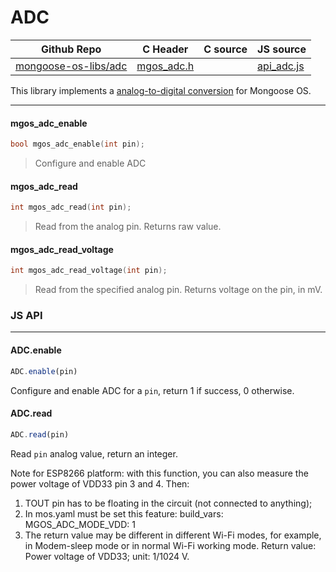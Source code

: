 # ADC
| Github Repo | C Header | C source  | JS source |
| ----------- | -------- | --------  | ----------------- |
| [mongoose-os-libs/adc](https://github.com/mongoose-os-libs/adc) | [mgos_adc.h](https://github.com/mongoose-os-libs/adc/blob/master/include/mgos_adc.h) | &nbsp;  | [api_adc.js](https://github.com/mongoose-os-libs/adc/blob/master/mjs_fs/api_adc.js)         |

This library implements a [analog-to-digital conversion](https://en.wikipedia.org/wiki/Analog-to-digital_converter) for Mongoose OS.


 ----- 
#### mgos_adc_enable

```c
bool mgos_adc_enable(int pin);
```
>  Configure and enable ADC 
#### mgos_adc_read

```c
int mgos_adc_read(int pin);
```
>  Read from the analog pin. Returns raw value. 
#### mgos_adc_read_voltage

```c
int mgos_adc_read_voltage(int pin);
```
> 
> Read from the specified analog pin.
> Returns voltage on the pin, in mV.
>  

### JS API

 --- 
#### ADC.enable

```javascript
ADC.enable(pin)
```
Configure and enable ADC for a `pin`,
return 1 if success, 0 otherwise.
#### ADC.read

```javascript
ADC.read(pin)
```
Read `pin` analog value, return an integer.

Note for ESP8266 platform:
with this function, you can also measure the power voltage
of VDD33 pin 3 and 4. Then:
1) TOUT pin has to be floating in the circuit
	(not connected to anything);
2) In mos.yaml must be set this feature:
	build_vars:
		MGOS_ADC_MODE_VDD: 1
3) The return value may be different in different Wi-Fi modes,
	for example, in Modem-sleep mode or in normal Wi-Fi working
	mode.
Return value: Power voltage of VDD33; unit: 1/1024 V.
